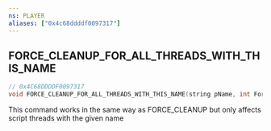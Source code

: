 ```yaml
---
ns: PLAYER
aliases: ["0x4c68ddddf0097317"]
---
```

## FORCE_CLEANUP_FOR_ALL_THREADS_WITH_THIS_NAME

```c
// 0x4C68DDDDF0097317
void FORCE_CLEANUP_FOR_ALL_THREADS_WITH_THIS_NAME(string pName, int ForceCleanupBitField);
```

This command works in the same way as FORCE_CLEANUP but only affects script threads with the given name

